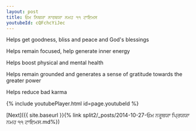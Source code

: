 ```yaml
---
layout: post
title: ਓਮ ਨਿਥਯਾ ਨਾਰਥਯਾ ਨਮਹ ੧੧ ਟਾਇਮਸ
youtubeId: cQFchcYiJec
---
```

 
 
Helps get goodness, bliss and peace and God's blessings
 
Helps remain focused, help generate inner energy 
 
Helps boost physical and mental health 
 
Helps remain grounded and generates a sense of gratitude towards the greater power 
 
Helps reduce bad karma
 
 
 
 


{% include youtubePlayer.html id=page.youtubeId %}
 
[Next]({{ site.baseurl }}{% link  split2/_posts/2014-10-27-ਓਮ ਨਰੂਥਯਾ ਪ੍ਰਿਯਯਾ ਨਮਹ ੧੧ ਟਾਇਮਸ.md%})
 
